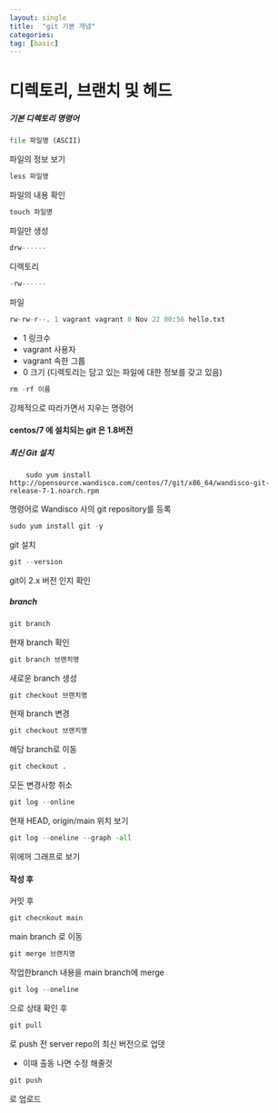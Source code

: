 ```yaml
---
layout: single
title:  "git 기본 개념"
categories: 
tag: [basic]
---
```


# 디렉토리, 브랜치 및 헤드

##### 기본 디렉토리 명령어

```python
file 파일명 (ASCII)
```
파일의 정보 보기
```python
less 파일명
```
파일의 내용 확인
```python
touch 파일명
```
파일만 생성

```python
drw------
```
디렉토리
```python
-rw------
```
파일
```python
rw-rw-r--. 1 vagrant vagrant 0 Nov 22 00:56 hello.txt
```
- 1 링크수
- vagrant 사용자
- vagrant 속한 그룹
- 0 크기 (디렉토리는 담고 있는 파일에 대한 정보를 갖고 있음)

```python
rm -rf 이름
```
강제적으로 따라가면서 지우는 명령어


#### centos/7 에 설치되는 git 은 1.8버전
##### 최신 Git 설치
```
    sudo yum install http://opensource.wandisco.com/centos/7/git/x86_64/wandisco-git-release-7-1.noarch.rpm
```
명령어로 Wandisco 사의 git repository를 등록
```python
sudo yum install git -y
```
git 설치
```python
git --version
```
git이 2.x 버전 인지 확인  

##### branch
```python
git branch
```
현재 branch 확인
```python
git branch 브랜치명
```
새로운 branch 생성
```python
git checkout 브랜치명
```
현재 branch 변경

```python
git checkout 브랜치명
```
해당 branch로 이동

```python
git checkout .
```
모든 변경사항 취소

```python
git log --online
```
현재 HEAD, origin/main 위치 보기
```python
git log --oneline --graph -all
```
위에꺼 그래프로 보기

#### 작성 후
커밋 후
```python
git checnkout main
```
main branch 로 이동
```python
git merge 브랜치명
```
작업한branch 내용을 main branch에 merge
```python
git log --oneline
```
으로 상태 확인 후
```python
git pull
```
로 push 전 server repo의 최신 버전으로 업뎃
- 이때 출동 나면 수정 해줄것
```python
git push
```
로 업로드